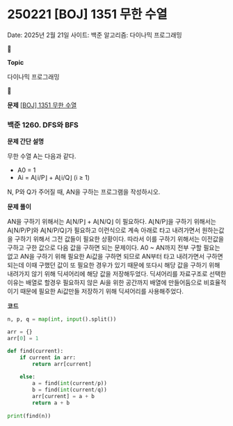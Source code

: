 # 250221 [BOJ] 1351 무한 수열

Date: 2025년 2월 21일
사이트: 백준
알고리즘: 다이나믹 프로그래밍

<aside>
📌

**Topic**

다이나믹 프로그래밍

</aside>

<aside>
📌

**문제**
[[BOJ] 1351 무한 수열](https://www.acmicpc.net/problem/1351)

</aside>

### **백준 1260. DFS와 BFS**

**문제 간단 설명**

<aside>

무한 수열 A는 다음과 같다.

- A0 = 1
- Ai = A⌊i/P⌋ + A⌊i/Q⌋ (i ≥ 1)

N, P와 Q가 주어질 때, AN을 구하는 프로그램을 작성하시오.

</aside>

**문제 풀이**

<aside>

AN을 구하기 위해서는 A⌊N/P⌋ + A⌊N/Q⌋ 이 필요하다.  A⌊N/P⌋을 구하기 위해서는 A⌊N/P/P⌋와 A⌊N/P/Q⌋가 필요하고 이런식으로 계속 아래로 타고 내려가면서 원하는값을 구하기 위해서 그전 값들이 필요한 상황이다. 따라서 이를 구하기 위해서는 이전값을 구하고 구한 값으로 다음 값을 구하면 되는 문제이다. A0 ~ AN까지 전부 구할 필요는 없고 AN을 구하기 위해 필요한 Ai값을 구하면 되므로 AN부터 타고 내려가면서 구하면 되는데 이때 구했던 값이 또 필요한 경우가 있기 때문에 또다시 해당 값을 구하기 위해 내려가지 않기 위해 딕셔어리에 해당 값을 저장해두었다. 딕셔어리를 자료구조로 선택한 이유는 배열로 할경우 필요하지 않은 Ai을 위한 공간까지 배열에 만들어둠으로 비효율적이기 때문에 필요한 Ai값만들 저장하기 위해 딕셔어리를 사용해주었다.

</aside>

**코드**

```python
n, p, q = map(int, input().split())

arr = {}
arr[0] = 1

def find(current):
    if current in arr:
        return arr[current]
    
    else:
        a = find(int(current/p))
        b = find(int(current/q))
        arr[current] = a + b
        return a + b
    
print(find(n))
```